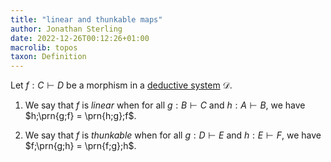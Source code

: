 ```yaml
---
title: "linear and thunkable maps"
author: Jonathan Sterling
date: 2022-12-26T00:12:26+01:00
macrolib: topos
taxon: Definition
---
```


Let $f:C \vdash D$ be a morphism in a [deductive system](dpl-0002) $\mathcal{D}$.

1. We say that $f$ is *linear* when for all $g:B\vdash C$ and $h:A\vdash B$, we
   have $h;\prn{g;f} = \prn{h;g};f$.

2. We say that $f$ is *thunkable* when for all $g:D\vdash E$ and $h : E\vdash
   F$, we have $f;\prn{g;h} = \prn{f;g};h$.
